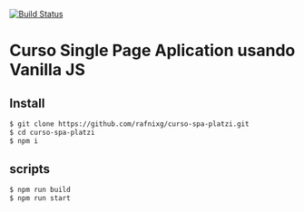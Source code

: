 [![Build Status](https://travis-ci.com/rafnixg/curso-spa-platzi.svg?branch=main)](https://travis-ci.com/rafnixg/curso-spa-platzi)
# Curso Single Page Aplication usando Vanilla JS

## Install
```bash
$ git clone https://github.com/rafnixg/curso-spa-platzi.git
$ cd curso-spa-platzi
$ npm i
```

## scripts
```bash
$ npm run build
$ npm run start
```
